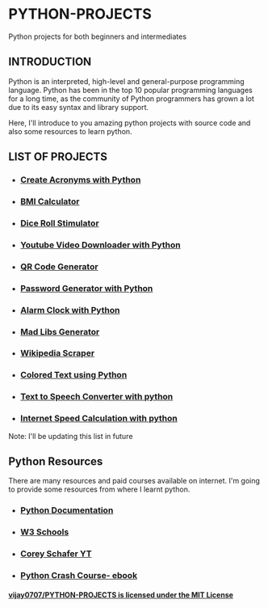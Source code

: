 # PYTHON-PROJECTS
Python projects for both beginners and intermediates

## INTRODUCTION
Python is an interpreted, high-level and general-purpose programming language. 
Python has been in the top 10 popular programming languages for a long time, as the community of Python programmers has grown a lot due to its easy syntax and library support.

Here, I'll introduce to you amazing python projects with source code and also some resources to learn python.

## LIST OF PROJECTS
  * ### [Create Acronyms with Python](https://github.com/vijay0707/PYTHON-PROJECTS/blob/main/python_projects/Acronyms.py)
  * ### [BMI Calculator](https://github.com/vijay0707/PYTHON-PROJECTS/blob/main/python_projects/BMI_CALCULATOR.py)
  * ### [Dice Roll Stimulator](https://github.com/vijay0707/PYTHON-PROJECTS/blob/main/python_projects/DiceRollStimulator.py)
  * ### [Youtube Video Downloader with Python](https://github.com/vijay0707/PYTHON-PROJECTS/blob/main/python_projects/YT_Download.py)
  * ### [QR Code Generator](https://github.com/vijay0707/PYTHON-PROJECTS/blob/main/python_projects/Qrcode.py)
  * ### [Password Generator with Python](https://github.com/vijay0707/PYTHON-PROJECTS/blob/main/python_projects/passwordGeneartor.py)
  * ### [Alarm Clock with Python](https://github.com/vijay0707/PYTHON-PROJECTS/tree/main/python_projects/Alarm%20Clock%20With%20Python)
  * ### [Mad Libs Generator](https://github.com/vijay0707/PYTHON-PROJECTS/blob/main/python_projects/Mad_libs.py)
  * ### [Wikipedia Scraper](https://github.com/vijay0707/PYTHON-PROJECTS/blob/main/python_projects/Wiki_Scraper.py)
  * ### [Colored Text using Python](https://github.com/vijay0707/PYTHON-PROJECTS/blob/main/python_projects/Color_Text.py)
  * ### [Text to Speech Converter with python](https://github.com/vijay0707/PYTHON-PROJECTS/blob/main/python_projects/TextToSpeech.py)
  * ### [Internet Speed Calculation with python](https://github.com/vijay0707/PYTHON-PROJECTS/blob/main/python_projects/internet_speed.py)
 Note: I'll be updating this list in future
  
  
 ## Python Resources
  
 There are many resources and paid courses available on internet. I'm going to provide some resources from where I learnt python.
  
   * ### [Python Documentation](https://docs.python.org/)
   
   * ### [W3 Schools](https://www.w3schools.com/python/)
   
   * ### [Corey Schafer YT](https://www.youtube.com/watch?v=YYXdXT2l-Gg&list=PL-osiE80TeTt2d9bfVyTiXJA-UTHn6WwU)
    
   * ### [Python Crash Course- ebook](https://github.com/vijay0707/PYTHON-PROJECTS/blob/main/Python%20Crash%20Course_%20A%20Hands-On%2C%20Project-Based%20Introduction%20to%20Programming%20(%20PDFDrive%20).pdf)





                           
                           
 #### [vijay0707/PYTHON-PROJECTS is licensed under the MIT License](https://github.com/vijay0707/PYTHON-PROJECTS/blob/main/LICENSE)


